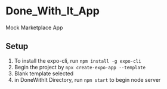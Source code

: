 # Done_With_It_App

Mock Marketplace App

## Setup

1. To install the expo-cli, run `npm install -g expo-cli`
2. Begin the project by `npx create-expo-app --template`
3. Blank template selected
4. in DoneWithIt Directory, run `npm start` to begin node server
